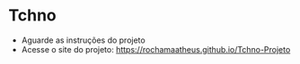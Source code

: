 # Tchno
- Aguarde as instruções do projeto
- Acesse o site do projeto: https://rochamaatheus.github.io/Tchno-Projeto
